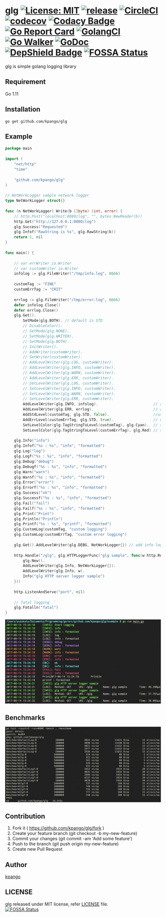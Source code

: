 # glg [![License: MIT](https://img.shields.io/badge/License-MIT-blue.svg?style=flat-square)](https://opensource.org/licenses/Apache-2.0) [![release](https://img.shields.io/github/release/kpango/glg.svg?style=flat-square)](https://github.com/kpango/glg/releases/latest) [![CircleCI](https://circleci.com/gh/kpango/glg.svg)](https://circleci.com/gh/kpango/glg) [![codecov](https://codecov.io/gh/kpango/glg/branch/master/graph/badge.svg?token=2CzooNJtUu&style=flat-square)](https://codecov.io/gh/kpango/glg) [![Codacy Badge](https://api.codacy.com/project/badge/Grade/a6e544eee7bc49e08a000bb10ba3deed)](https://www.codacy.com/app/i.can.feel.gravity/glg?utm_source=github.com&amp;utm_medium=referral&amp;utm_content=kpango/glg&amp;utm_campaign=Badge_Grade) [![Go Report Card](https://goreportcard.com/badge/github.com/kpango/glg)](https://goreportcard.com/report/github.com/kpango/glg) [![GolangCI](https://golangci.com/badges/github.com/kpango/glg.svg?style=flat-square)](https://golangci.com/r/github.com/kpango/glg) [![Go Walker](http://gowalker.org/api/v1/badge)](https://gowalker.org/github.com/kpango/glg) [![GoDoc](http://godoc.org/github.com/kpango/glg?status.svg)](http://godoc.org/github.com/kpango/glg) [![DepShield Badge](https://depshield.sonatype.org/badges/kpango/glg/depshield.svg)](https://depshield.github.io) [![FOSSA Status](https://app.fossa.io/api/projects/git%2Bgithub.com%2Fkpango%2Fglg.svg?type=shield)](https://app.fossa.io/projects/git%2Bgithub.com%2Fkpango%2Fglg?ref=badge_shield)


glg is simple golang logging library

## Requirement
Go 1.11

## Installation
```shell
go get github.com/kpango/glg
```

## Example
```go
package main

import (
	"net/http"
	"time"

	"github.com/kpango/glg"
)

// NetWorkLogger sample network logger
type NetWorkLogger struct{}

func (n NetWorkLogger) Write(b []byte) (int, error) {
	// http.Post("localhost:8080/log", "", bytes.NewReader(b))
	http.Get("http://127.0.0.1:8080/log")
	glg.Success("Requested")
	glg.Infof("RawString is %s", glg.RawString(b))
	return 1, nil
}

func main() {

	// var errWriter io.Writer
	// var customWriter io.Writer
	infolog := glg.FileWriter("/tmp/info.log", 0666)

	customTag := "FINE"
	customErrTag := "CRIT"

	errlog := glg.FileWriter("/tmp/error.log", 0666)
	defer infolog.Close()
	defer errlog.Close()
	glg.Get().
		SetMode(glg.BOTH). // default is STD
		// DisableColor().
		// SetMode(glg.NONE).
		// SetMode(glg.WRITER).
		// SetMode(glg.BOTH).
		// InitWriter().
		// AddWriter(customWriter).
		// SetWriter(customWriter).
		// AddLevelWriter(glg.LOG, customWriter).
		// AddLevelWriter(glg.INFO, customWriter).
		// AddLevelWriter(glg.WARN, customWriter).
		// AddLevelWriter(glg.ERR, customWriter).
		// SetLevelWriter(glg.LOG, customWriter).
		// SetLevelWriter(glg.INFO, customWriter).
		// SetLevelWriter(glg.WARN, customWriter).
		// SetLevelWriter(glg.ERR, customWriter).
		AddLevelWriter(glg.INFO, infolog).                         // add info log file destination
		AddLevelWriter(glg.ERR, errlog).                           // add error log file destination
		AddStdLevel(customTag, glg.STD, false).                    //user custom log level
		AddErrLevel(customErrTag, glg.STD, true).                  // user custom error log level
		SetLevelColor(glg.TagStringToLevel(customTag), glg.Cyan).  // set color output to user custom level
		SetLevelColor(glg.TagStringToLevel(customErrTag), glg.Red) // set color output to user custom level

	glg.Info("info")
	glg.Infof("%s : %s", "info", "formatted")
	glg.Log("log")
	glg.Logf("%s : %s", "info", "formatted")
	glg.Debug("debug")
	glg.Debugf("%s : %s", "info", "formatted")
	glg.Warn("warn")
	glg.Warnf("%s : %s", "info", "formatted")
	glg.Error("error")
	glg.Errorf("%s : %s", "info", "formatted")
	glg.Success("ok")
	glg.Successf("%s : %s", "info", "formatted")
	glg.Fail("fail")
	glg.Failf("%s : %s", "info", "formatted")
	glg.Print("Print")
	glg.Println("Println")
	glg.Printf("%s : %s", "printf", "formatted")
	glg.CustomLog(customTag, "custom logging")
	glg.CustomLog(customErrTag, "custom error logging")

	glg.Get().AddLevelWriter(glg.DEBG, NetWorkLogger{}) // add info log file destination

	http.Handle("/glg", glg.HTTPLoggerFunc("glg sample", func(w http.ResponseWriter, r *http.Request) {
		glg.New().
		AddLevelWriter(glg.Info, NetWorkLogger{}).
		AddLevelWriter(glg.Info, w).
		Info("glg HTTP server logger sample")
	}))

	http.ListenAndServe("port", nil)

	// fatal logging
	glg.Fatalln("fatal")
}
```

![Sample Logs](https://github.com/kpango/glg/raw/master/images/sample.png)

## Benchmarks

![Bench](https://github.com/kpango/glg/raw/master/images/bench.png)

## Contribution
1. Fork it ( https://github.com/kpango/glg/fork )
2. Create your feature branch (git checkout -b my-new-feature)
3. Commit your changes (git commit -am 'Add some feature')
4. Push to the branch (git push origin my-new-feature)
5. Create new Pull Request

## Author
[kpango](https://github.com/kpango)

## LICENSE
glg released under MIT license, refer [LICENSE](https://github.com/kpango/glg/blob/master/LICENSE) file.  
[![FOSSA Status](https://app.fossa.io/api/projects/git%2Bgithub.com%2Fkpango%2Fglg.svg?type=large)](https://app.fossa.io/projects/git%2Bgithub.com%2Fkpango%2Fglg?ref=badge_large)
